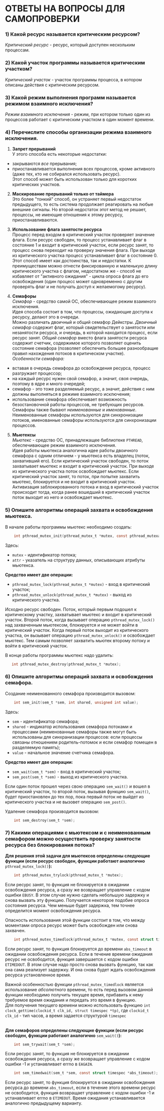 # ОТВЕТЫ НА ВОПРОСЫ ДЛЯ САМОПРОВЕРКИ

### 1) Какой ресурс называется критическим ресурсом?
*Критический ресурс* - ресурс, который доступен нескольким процессам.

### 2) Какой участок программы называется критическим участком?
*Критический участок* - участок программы процесса, в котором описаны действия с критическим ресурсом.

### 3) Какой режим выполнения программ называется режимом взаимного исключения?
*Режим взаимного исключения* - режим, при котором только один из процессов работает с критическим участком в один момент времени.

### 4) Перечислите способы организации режима взаимного исключения.
1. **Запрет прерываний**<br/>
У этого способа есть некоторые недостатки:
- закрываются *все* прерывания;
- приостанавливается выполнения всех процессов, кроме активного (даже тех, кто не собирался использовать ресурс).<br/>
Этот способ может быть использован только для коротких критических участков.

2. **Маскирование прерываний только от таймера**<br/>
Это более "тонкий" способ, он устраняет первый недостаток предыдущего, то есть система продолжает реагировать на любые внешние сигналы. Но второй недостаток этот метод не решает, процессы, не имеющие отношения к этому ресурсу, приостанавливаются.<br/>

3. **Использование флага занятости ресурса**<br/>
Процесс перед входом в критический участок проверяет значение флага. Если ресурс свободен, то процесс устанавливает флаг в состояние 1 и входит в критический участок, если ресурс занят, то процесс снова переходит на проверку значения флага. При выходе из критического участка процесс устанавливает флаг в состояние 0.<br/>
Этот способ имеет как достоинства, так и недостатки. К преимуществам можно отнести фиксированную и маленькую длину критического участка с флагом, недостатком же - способ не избавляет от "активного ожидания" - цикла опроса флага до его освобождения (один процесс может одновременно с другим проверять флаг и не получать доступ к желаемогому ресурсу).<br/>

4. **Семафоры**<br/>
*Семафор* - средство самой ОС, обеспечивающее режим взаимного исключения.<br/>
Идея способа состоит в том, что процессы, ожидающие доступа к ресурсу, делают это в очереди.<br/>
Можно различать двоичный и общий семафор Дейкстры.
*Двоичный семафор* содержит флаг, который свидетельствует о занятости или незанятости ресурса, и очередь, в которой находится процесс, если ресурс занят. *Общий семафор* вместо флага занятости ресурса содержит счетчик, содержимое которого позволяет оценить состояние семафора (позволяет обеспечить большее разнообращие правил нахождения потоков в критическом участке).<br/>
*Особенности семафора:*
- вставая в очередь семафора до освобождения ресурса, процесс разгружает процессор;
- на каждый ресурс нужен свой семафор, а значит, своя очередь, поэтому в ядре и много очередей;
- семафор - это тоже разделяемый ресурс, а значит, действия с ним должны выполняться в режиме взаимного исключения;
- использование семафора обеспечивает возможность безостановочной работы процессов, не требующих ресурсов.<br/>
Семафоры также  бывают *неименованные* и *именованные*. Неименованные семафоры используются для синхронизации потоков, именованные семафоры используются для синхронизации процессов.

5. **Мьютексы**<br/>
*Мьютекс* - средство ОС, принадлежащее библиотеке `PTHREAD`, обеспечивающее режим взаимного исключения.<br/>
Идея работы мьютекса аналогична идее работы двоичного семафора с одним отличием - у мьютекса есть владелец (поток, захвативший его). Если критический участок свободен, то поток захватывает мьютекс и входит в критический участок. При выходе из критического участка поток освобождает мьютекс. Если критический участок занят, то поток, при попытке захватить мьютекс, блокируется и не входит в критический участок. Активизация заблокированного потока и вход в критический участок происходит тогда, когда ранее вошедший в критический участок поток выходит из него и освобождает мьютекс.

### 5) Опишите алгоритмы операций захвата и освобождения мьютекса.
В начале работы программы мьютекс необходимо создать:
```c
    int pthread_mutex_init(pthread_mutex_t *mutex, const pthread_mutexattr_t *attr);
```
Здесь:
- `mutex` - идентификатор потока;
- `attr` - указатель на структуру данных, описывающих атрибуты мьютекса.<br/>

**Средство имеет две операции:**<br/>
- `pthread_mutex_lock(pthread_mutex_t *mutex)` - вход в критический участок;
- `pthread_mutex_unlock(pthread_mutex_t *mutex)` - выход из критического участка.<br/>

Исходно ресурс свободен. Поток, который первым подошел к критическому участку, захватывает мьютекс и входит в критический участок. Второй поток, когда вызывает операцию `pthread_mutex_lock()` над захваченным мьютексом, блокируется и не может войти в критический участок. Когда первый поток выходит из критического участка, он вызывает операцию `pthread_mutex_unlock()` и освобождает мьютекс. Тем самым позволяет захватить мьютек второму потоку и войти в критический участок.<br/>

В конце работы программы мьютекс надо удалить:
```c
   int pthread_mutex_destroy(pthread_mutex_t *mutex);
```

### 6) Опишите алгоритмы операций захвата и освобождения семафора.
Создание неименованного семафора производится вызовом:
```c
    int sem_init(sem_t *sem, int shared, unsigned int value);
```
Здесь:
- `sem` - идентификатор семафора;
- `shared` - индикатор использования семафора потоками и процессами (неименованные семафоры также могут быть использованы для синхранизации процессов: если процессы связаны отношением родитель-потомок и если семафор помещен в разделяемую память);
- `value` - начальное значение счетчика семафора.<br/>

**Средство имеет две операции:**<br/>
- `sem_wait(sem_t *sem)` - вход в критический участок;
- `sem_post(sem_t *sem)` - выход из критического участка.<br>

Если один поток прошел через свою операцию `sem_wait()` и вошел в критический участок, то второй поток, вызывая функцию `sem_wait()`, будет приостановлен до тех пор, пока первый поток не выйдет из критического участка и не вызовет операцию `sem_post()`.<br/>

Удаление семафора производится вызовом:
```c
    int sem_destroy(sem_t *sem);
```

### 7) Какими операциями с мьютексом и с неименованным семафором можно осуществить проверку занятости ресурса без блокирования потока?
**Для решения этой задачи для мьютексов определены следующие функции (если ресурс свободен, функции работают аналогично** `pthread_mutex_lock()`**):**
```c
    int pthread_mutex_trylock(pthread_mutex_t *mutex);
```
Если ресурс занят, то функция не блокируется в ожидании освобождения ресурса, а сразу же возвращает управление с кодом ошибки `EBUSY`. В этом случае нужно сделать небольшую задержку и снова вызвать эту функцию. Получается некоторое подобие опроса состояния ресурса. Чем меньше будет задержка, тем точнее определится момент освобождения ресурса.<br/>

Опасность использования этой функции состоит в том, что между моментами опроса ресурс может быть освобожден или снова захвачен.
```c
    int pthread_mutex_timedlock(pthread_mutex_t *mutex, const struct timespec *abs_timeout);
```
Если ресурс занят, то функция блокируется до времени `abs_timeout` в ожидании освобождения ресурса. Если в течение времени ожидания ресурс не освободится, функция завершается с кодом ошибки `ETIMEDOUT`. В этом случае надо просто снова вызвать функцию, так как она сама реализует задержку. И она снова будет ждать освобождения ресурса установленное время.<br/>

Важной особенностью функции `pthread_mutex_timedlock` является использование *абсолютного* времени, то есть перед вызовом данной функции необходимо получить текущее время, прибавить к нему требуемое время ожидания и передать это время в функцию.<br/>
Для получения текущего времени можно использовать функцию `int clock_gettime(clockid_t clk_id, struct timespec *tp)`, где `clockid_t clk_id` - тип часов, а время задается структурой `timespec`<br/><br/>

**Для семафоров определены следующие функции (если ресурс свободен, функции работают аналогично** `sem_wait()`**):**
```c
    int sem_trywait(sem_t *sem);
```
Если ресурс занят, то функция не блокируется в ожидании освобождения ресурса, а сразу же возвращает управление с кодом ошибки -1 и устанавливает errno в `EAGAIN`.
```c
    int sem_timedwait(sem_t *sem, const struct timespec *abs_timeout);
```
Если ресурс занят, то функция блокируется в ожидании освобождения ресурса до времени `abs_timeout`, если в течение этого времени ресурс не освободится, функция возвращает управление с кодом ошибки -1 и устанавливает errno в `ETIMEOUT`. Время ожидания устанавливается аналогично предыдущему варианту.
